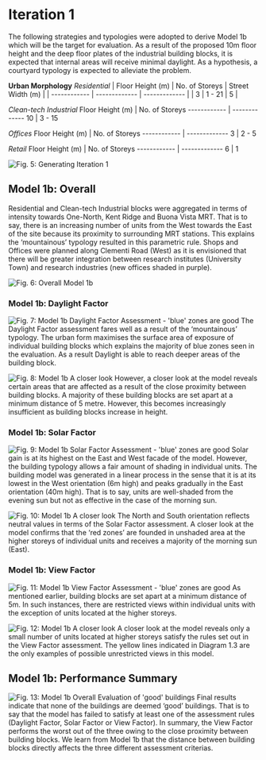 
# Iteration 1
The following strategies and typologies were adopted to derive Model 1b which will be the target for evaluation. As a result of the proposed 10m floor height and the deep floor plates of the industrial building blocks, it is expected that internal areas will receive minimal daylight. As a hypothesis, a courtyard typology is expected to alleviate the problem. 

**Urban Morphology**
*Residential* 
| Floor Height (m)  | No. of Storeys | Street Width (m) |
| ------------ | ------------- | ------------- |
| 3 | 1 - 21 | 5 |

*Clean-tech Industrial* 
Floor Height (m)  | No. of Storeys
------------ | -------------
10 | 3 - 15

*Offices* 
Floor Height (m)  | No. of Storeys
------------ | -------------
3 | 2 - 5

*Retail* 
Floor Height (m)  | No. of Storeys
------------ | -------------
6 | 1



![Fig. 5: Generating Iteration 1](imgs/Iteration1.jpg)

## Model 1b: Overall 
Residential and Clean-tech Industrial blocks were aggregated in terms of intensity towards One-North, Kent Ridge and Buona Vista MRT. That is to say, there is an increasing number of units from the West towards the East of the site because its proximity to surrounding MRT stations. This explains the ‘mountainous’ typology resulted in this parametric rule. Shops and Offices were planned along Clementi Road (West) as it is envisioned that there will be greater integration between research institutes (University Town) and research industries (new offices shaded in purple). 

![Fig. 6: Overall Model 1b](imgs/Iteration1b_Overall.jpg)

### Model 1b: Daylight Factor
![Fig. 7: Model 1b Daylight Factor Assessment - 'blue' zones are good](imgs/Iteration1b_Daylight_factor.jpg)
The Daylight Factor assessment fares well as a result of the ‘mountainous’ typology. The urban form maximises the surface area of exposure of individual building blocks which explains the majority of blue zones seen in the evaluation. As a result Daylight is able to reach deeper areas of the building block. 

![Fig. 8: Model 1b A closer look](imgs/Iteration1b_Zoom_Daylight_factor.jpg)
However, a closer look at the model reveals certain areas that are affected as a result of the close proximity between building blocks. A majority of these building blocks are set apart at a minimum distance of 5 metre. However, this becomes increasingly insufficient as building blocks increase in height. 

### Model 1b: Solar Factor
![Fig. 9: Model 1b Solar Factor Assessment - 'blue' zones are good](imgs/Iteration1b_Solar_factor.jpg)
Solar gain is at its highest on the East and West facade of the model. However, the building typology allows a fair amount of shading in individual units. The building model was generated in a linear process in the sense that it is at its lowest in the West orientation (6m high) and peaks gradually in the East orientation (40m high). That is to say, units are well-shaded from the evening sun but not as effective in the case of the morning sun. 

![Fig. 10: Model 1b A closer look](imgs/Iteration1b_Zoom_Solar_factor.jpg)
The North and South orientation reflects neutral values in terms of the Solar Factor assessment. A closer look at the model confirms that the ‘red zones’ are founded in unshaded area at the higher storeys of individual units and receives a majority of the morning sun (East). 

### Model 1b: View Factor
![Fig. 11: Model 1b View Factor Assessment - 'blue' zones are good](imgs/Iteration1b_View_factor.jpg)
As mentioned earlier, building blocks are set apart at a minimum distance of 5m. In such instances, there are restricted views within individual units with the exception of units located at the higher storeys. 

![Fig. 12: Model 1b A closer look](imgs/Iteration1b_Zoom_View_factor.jpg)
A closer look at the model reveals only a small number of units located at higher storeys satisfy the rules set out in the View Factor assessment. The yellow lines indicated in Diagram 1.3 are the only examples of possible unrestricted views in this model. 

## Model 1b: Performance Summary
![Fig. 13: Model 1b Overall Evaluation of 'good' buildings](imgs/Iteration1b_Good_Building.jpg)
Final results indicate that none of the buildings are deemed ‘good’ buildings. That is to say that the model has failed to satisfy at least one of the assessment rules (Daylight Factor, Solar Factor or View Factor). In summary, the View Factor performs the worst out of the three owing to the close proximity between building blocks. We learn from Model 1b that the distance between building blocks directly affects the three different assessment criterias. 




